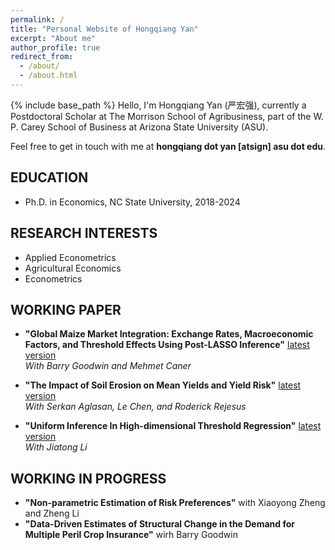 ```yaml
---
permalink: /
title: "Personal Website of Hongqiang Yan"
excerpt: "About me"
author_profile: true
redirect_from: 
  - /about/
  - /about.html
---
```

{% include base_path %}
Hello, I'm Hongqiang Yan (严宏强), currently a Postdoctoral Scholar at The Morrison School of Agribusiness, part of the W. P. Carey School of Business at Arizona State University (ASU).

Feel free to get in touch with me at **hongqiang dot yan [atsign] asu dot edu**.



## EDUCATION
* Ph.D. in Economics, NC State University, 2018-2024
 
## RESEARCH INTERESTS
 * Applied Econometrics
 * Agricultural Economics
 * Econometrics
   
## WORKING PAPER
* __"Global Maize Market Integration: Exchange Rates, Macroeconomic Factors, and Threshold Effects Using Post-LASSO Inference"__ [latest version](https://hongqiangyan.github.io/files/Yan_Goodwin_Caner_Integration_Maize_Markets.pdf)  
  *With Barry Goodwin and Mehmet Caner*  

* __"The Impact of Soil Erosion on Mean Yields and Yield Risk"__ [latest version](https://hongqiangyan.github.io/files/Yan_Aglasan_Chen_Rejesus_Erosion_Yield.pdf)  
  *With Serkan Aglasan, Le Chen, and Roderick Rejesus*  
* __"Uniform Inference In High-dimensional Threshold Regression"__ [latest version](https://hongqiangyan.github.io/files/Li_Yan_LASSO_Threshold.pdf)  
  *With Jiatong Li*
  
## WORKING IN PROGRESS
* __"Non-parametric Estimation of Risk Preferences"__ with Xiaoyong Zheng and Zheng Li
* __"Data-Driven Estimates of Structural Change in the Demand for Multiple Peril Crop Insurance"__ wirh Barry Goodwin
